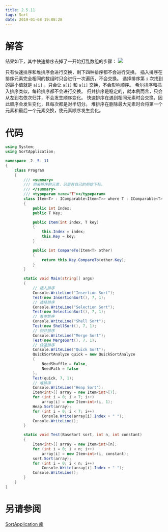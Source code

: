 ```yaml
---
title: 2.5.11
tags: Sort
date: 2019-01-08 19:08:28
---
```


# 解答

结果如下，其中快速排序去掉了一开始打乱数组的步骤：
![](./1.png)

只有快速排序和堆排序会进行交换，剩下四种排序都不会进行交换。
插入排序在排序元素完全相同的数组时只会进行一次遍历，不会交换。
选择排序第 `i` 次找到的最小值就是 `a[i]` ，只会让 `a[i]` 和 `a[i]` 交换，不会影响顺序。
希尔排序和插入排序类似，每轮排序都不会进行交换。
归并排序是稳定的，就本例而言，只会从左到右依次归并，不会发生顺序变化。
快速排序在遇到相同元素时会交换，因此顺序会发生变化，且每次都是对半切分。
堆排序在删除最大元素时会将第一个元素和最后一个元素交换，使元素顺序发生变化。

# 代码

```csharp
using System;
using SortApplication;

namespace _2._5._11
{
    class Program
    {
        /// <summary>
        /// 用来排序的元素，记录有自己的初始下标。
        /// </summary>
        /// <typeparam name="T"></typeparam>
        class Item<T> : IComparable<Item<T>> where T : IComparable<T>
        {
            public int Index;
            public T Key;

            public Item(int index, T key)
            {
                this.Index = index;
                this.Key = key;
            }

            public int CompareTo(Item<T> other)
            {
                return this.Key.CompareTo(other.Key);
            }
        }

        static void Main(string[] args)
        {
            // 插入排序
            Console.WriteLine("Insertion Sort");
            Test(new InsertionSort(), 7, 1);
            // 选择排序
            Console.WriteLine("Selection Sort");
            Test(new SelectionSort(), 7, 1);
            // 希尔排序
            Console.WriteLine("Shell Sort");
            Test(new ShellSort(), 7, 1);
            // 归并排序
            Console.WriteLine("Merge Sort");
            Test(new MergeSort(), 7, 1);
            // 快速排序
            Console.WriteLine("Quick Sort");
            QuickSortAnalyze quick = new QuickSortAnalyze
            {
                NeedShuffle = false,
                NeedPath = false
            };
            Test(quick, 7, 1);
            // 堆排序
            Console.WriteLine("Heap Sort");
            Item<int>[] array = new Item<int>[7];
            for (int i = 0; i < 7; i++)
                array[i] = new Item<int>(i, 1);
            Heap.Sort(array);
            for (int i = 0; i < 7; i++)
                Console.Write(array[i].Index + " ");
            Console.WriteLine();
        }

        static void Test(BaseSort sort, int n, int constant)
        {
            Item<int>[] array = new Item<int>[n];
            for (int i = 0; i < n; i++)
                array[i] = new Item<int>(i, constant);
            sort.Sort(array);
            for (int i = 0; i < n; i++)
                Console.Write(array[i].Index + " ");
            Console.WriteLine();
        }
    }
}
```

# 另请参阅

[SortApplication 库](https://alg4.ikesnowy.com/docs/api/SortApplication.html)
